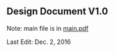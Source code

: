 <h2>Design Document V1.0</h2>

Note: main file is in <a href="https://github.com/gijoncheng/CapstoneProject-OSU-65/blob/master/design_document/main.pdf">main.pdf</a>

Last Edit: Dec. 2, 2016

